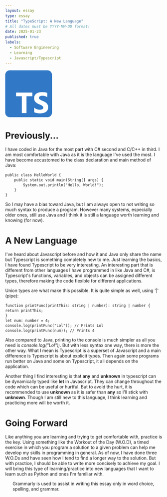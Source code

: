 ```yaml
---
layout: essay
type: essay
title: "TypeScript: A New Language"
# All dates must be YYYY-MM-DD format!
date: 2025-01-23
published: true
labels:
  - Software Engineering
  - Learning
  - Javascript/Typescript
---
```


<img width="150px" class="rounded float-start pe-4" src="../img/reflect-ts/TypeScriptSquare.png">

# Previously...
I have coded in Java for the most part with C# second and C/C++ in third. I am most comfortable with Java as it is the language I've used the most. I have become accustomed to the class declaration and main method of Java:

```
public class HelloWorld {
    public static void main(String[] args) {
        System.out.println("Hello, World!");
    }
}
```
So I may have a bias toward Java, but I am always open to not writing so much syntax to produce a program. However many systems, especially older ones, still use Java and I think it is still a language worth learning and knowing (for now). 

# A New Language
I've heard about Javascript before and how it and Java only share the name but Typescript is something completely new to me. Just learning the basics, I have found Typescript to be very interesting. An interesting part that is different from other languages I have programmed in like Java and C#, is Typescript's functions, variables, and objects can be assigned different types, therefore making the code flexible for different applications. 

Union types are what make this possible. It is quite simple as well, using '|' (pipe):
```
function printFunc(printThis: string | number): string | number {
return printThis;
}
let num: number = 4;
console.log(printFunc("Lol")); // Prints Lol
console.log(printFunc(num)); // Prints 4
```
Also compared to Java, printing to the console is much simpler as all you need is *console.log("Lol");*. But with less syntax one way, there is more the other way. What I mean is Typescript is a superset of Javascript and a main difference is Typescript is about explicit types. Then again some programs run better on Java and some on Typescript, it all depends on the application.

Another thing I find interesting is that **any** and **unknown** in typescript can be dynamically typed like **let** in Javascript. They can change throughout the code which can be useful or hurtful. But to avoid the hurt, it is recommended to use **unknown** as it is safer than **any** so I'll stick with **unknown**.
Though I am still new to this language, I think learning and practicing more will be worth it.

# Going Forward
Like anything you are learning and trying to get comfortable with, practice is the key. Using something like the Workout of the Day (W.O.D), a timed exercise in which you program a solution to a given problem can help me develop my skills in programming in general. As of now, I have done three W.O.Ds and have seen how I tend to find a longer way to the solution. But with practice, I should be able to write more concisely to achieve my goal. 
I will bring this type of learning/practice into new languages that I want to learn such as Python and ones I'm familiar with. 

<ul>Grammarly is used to assist in writing this essay only in word choice, spelling, and grammar.</ul>
